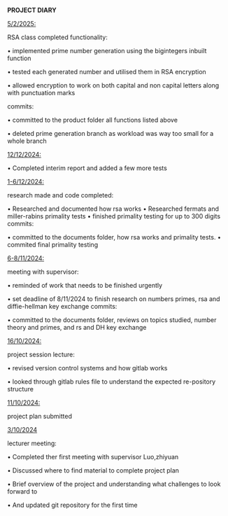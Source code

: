 **PROJECT DIARY**

<ins>5/2/2025:


RSA class completed functionality:


•   implemented prime number generation using the bigintegers inbuilt function


•   tested each generated number and utilised them in RSA encryption


•   allowed encryption to work on both capital and non capital letters along with punctuation marks


commits:


• committed to the product folder all functions listed above


• deleted prime generation branch as workload was way too small for a whole branch


<ins>12/12/2024:


•   Completed interim report and added a few more tests

<ins>1-6/12/2024:

research made and code completed:

•   Researched and documented how rsa works
•   Researched fermats and miller-rabins primality tests
•   finished primality testing for up to 300 digits
commits:

• committed to the documents folder, how rsa works and primality tests.
• commited final primality testing

<ins>6-8/11/2024:

meeting with supervisor:

•   reminded of work that needs to be finished urgently

•   set deadline of 8/11/2024 to finish research on numbers primes, rsa and diffie-hellman key exchange
commits:

• committed to the documents folder, reviews on topics studied, number theory and primes, and rs and DH key exchange

<ins>16/10/2024:

project session lecture:

•	revised version control systems and how gitlab works

•	looked through gitlab rules file to understand the expected re-pository structure

<ins>11/10/2024:

project plan submitted

<ins>3/10/2024

lecturer meeting:
	
•	Completed ther first meeting with supervisor Luo,zhiyuan

•	Discussed where to find material to complete project plan

•	Brief overview of the project and understanding what challenges to look forward to

•	And updated git repository for the first time
